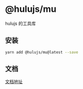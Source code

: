 # @hulujs/mu

hulujs 的工具库

## 安装

```bash
yarn add @hulujs/mu@latest --save
```

## 文档 

[文档地址](https://hulujs.github.io/mu/)